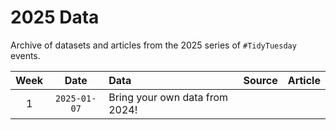 # 2025 Data

Archive of datasets and articles from the 2025 series of `#TidyTuesday` events.

| Week | Date | Data | Source | Article
| :---: | :---: | :--- | :--- | :---|
| 1 | `2025-01-07` | Bring your own data from 2024! | | |
